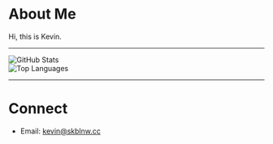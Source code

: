 # About Me

Hi, this is Kevin.  

---

![GitHub Stats](https://github-readme-stats.vercel.app/api?username=skblnw&show_icons=false&theme=default)  
![Top Languages](https://github-readme-stats.vercel.app/api/top-langs/?username=skblnw&layout=compact&theme=default)  

---

# Connect

- Email: kevin@skblnw.cc
